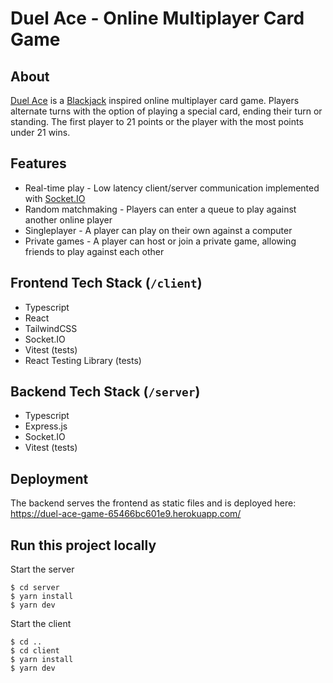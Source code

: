 # Duel Ace - Online Multiplayer Card Game
## About
[Duel Ace](https://duel-ace-game-65466bc601e9.herokuapp.com/) is a [Blackjack](https://en.wikipedia.org/wiki/Blackjack) inspired online multiplayer card game. Players alternate turns with the option of playing a special card, ending their turn or standing. The first player to 21 points or the player with the most points under 21 wins.
## Features
- Real-time play -  Low latency client/server communication implemented with [Socket.IO](https://socket.io/)
- Random matchmaking - Players can enter a queue to play against another online player
- Singleplayer - A player can play on their own against a computer
- Private games - A player can host or join a private game, allowing friends to play against each other
## Frontend Tech Stack (`/client`)
- Typescript
- React
- TailwindCSS
- Socket.IO
- Vitest (tests)
- React Testing Library (tests)
## Backend Tech Stack (`/server`)
- Typescript
- Express.js
- Socket.IO
- Vitest (tests)
## Deployment
The backend serves the frontend as static files and is deployed here: https://duel-ace-game-65466bc601e9.herokuapp.com/
## Run this project locally
Start the server
```
$ cd server
$ yarn install
$ yarn dev
```
Start the client
```
$ cd ..
$ cd client
$ yarn install
$ yarn dev
```
